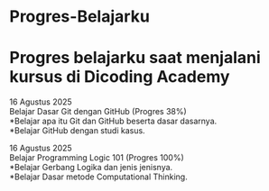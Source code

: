 Progres-Belajarku
==
Progres belajarku saat menjalani kursus di Dicoding Academy
==
16 Agustus 2025<br>
Belajar Dasar Git dengan GitHub (Progres 38%)<br>
*Belajar apa itu Git dan GitHub beserta dasar dasarnya.<br>
*Belajar GitHub dengan studi kasus.<br>

16 Agustus 2025<br>
Belajar Programming Logic 101 (Progres 100%)<br>
*Belajar Gerbang Logika dan jenis jenisnya.<br>
*Belajar Dasar metode Computational Thinking.<br>
